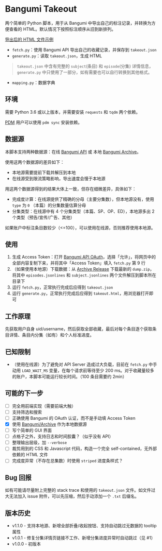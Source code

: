 # Bangumi Takeout

两个简单的 Python 脚本，用于从 Bangumi 中导出自己的标注记录，并转换为方便查看的 HTML。默认情况下按照标注顺序从旧到新排列。

[导出后的 HTML 文件示例](http://nekonull.me/bangumi-takeout-py/)

* `fetch.py`：使用 Bangumi API 导出自己的收藏记录，并保存到 `takeout.json`
* `generate.py`：读取 `takeout.json`，生成 HTML
> `takeout.json` 中含有完整的 `subject`(条目) 和 `episode`(分集) 详情信息，`generate.py` 中只使用了一部分，如有需要也可以自行转换到其他格式。
* `mapping.py`：数据字典

## 环境
需要 Python 3.6 或以上版本，并需要安装 `requests` 和 `tqdm` 两个依赖。

[PDM](https://pdm.fming.dev/) 用户可以使用 `pdm sync` 安装依赖。 

## 数据源
本脚本支持两种数据源：在线 [Bangumi API](https://bangumi.github.io/api/#/) 或 本地 [Bangumi Archive](https://github.com/bangumi/Archive)。

使用这两个数据源的差异如下：
- 本地源需要提前下载并解压到本地
- 在线源受到限流策略影响，导出速度会慢于本地源

用这两个数据源得到的结果大体上一致，但存在细微差异，具体如下：
- 完成度计算：在线源提供了精确的分母（主要分集数），但本地源没有，使用 `type` 为 `0` （本篇）的分集数量估算分母
- 分集类型：在线源中有 4 个分集类型（本篇、SP、OP、ED），本地源多出 2 个类型（预告/宣传/广告、其他）

如果账户中标注条目数较少（<=100），可以使用在线源，否则推荐使用本地源。

## 使用


1. 生成 Access Token：打开 [Bangumi API OAuth](https://api.bgm.tv/v0/oauth/)，选择「允许」，将网页中的全部内容复制下来，并将其中「Access Token」填入 `fetch.py` 第 9 行
2. （如果使用本地源）下载数据：从 [Archive Release](https://github.com/bangumi/Archive/releases/tag/archive) 下载最新的 `dump.zip`，将其中 `episodes.jsonlines` 和 `subject.jsonlines` 两个文件解压到脚本所在目录下
3. 运行 `fetch.py`，正常执行完成后应得到 `takeout.json`
4. 运行 `generate.py`，正常执行完成后应得到 `takeout.html`，用浏览器打开即可

## 工作原理
先获取用户自身 uid/username，然后获取全部收藏，最后对每个条目逐个获取条目详情、条目内分集（如有）和个人标准进度。

## 已知限制
- （使用在线源）为了避免对 API Server 造成过大负载，目前在 `fetch.py` 中手动用 `LOAD_WAIT_MS` 变量，在每个请求前等待至少 200 ms。对于收藏量较多的账户，本脚本可能运行较长时间。（100 条目需要约 2min）


## 可能的下一步
- [ ] 完全用前端实现（需要前端大触）
- [ ] 支持筛选和搜索
- [ ] 正确使用 Bangumi 的 OAuth 认证，而不是手动填 Access Token
- [x] 使用 [Bangumi/Archive](https://github.com/bangumi/Archive) 作为本地数据源
- [ ] 写个简单的 GUI 界面
- [ ] 点格子之外，支持日志和时间胶囊？（似乎没有 API）
- [ ] 整理输出层级，加 `--verbose`
- [ ] 裁剪用到的 CSS 和 Javascript 代码，构造一个完全 self-contained，无外部依赖的 HTML 文件
- [ ] 完成度异常（不存在总集数）时使用 `striped` 进度条样式？

## Bug 回报

如有可能请尽量附上完整的 stack trace 和使用的 `takeout.json` 文件。如文件过大无法加入 issue 附件，可以先压缩，然后手动添加一个 `.txt` 后缀名。

## 版本历史

* v1.1.0 - 支持本地源、新增全部折叠/收起按钮、支持自动跳过无数据的 tooltip 属性
* v1.0.1 - 修复分集详情页链接不工作、新增分集进度异常时自动跳过（见 #1）
* v1.0.0 - 初版本